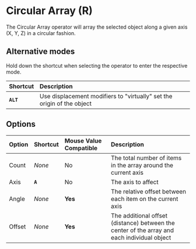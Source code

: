 # Circular Array (<span title="Recallable">R</span>)

The Circular Array operator will array the selected object along a given axis (X, Y, Z) in a circular fashion.

[](../_media/circular-array.mp4 ':include')

## Alternative modes

Hold down the shortcut when selecting the operator to enter the respective mode.

| Shortcut | Description |
| :--- | :--- |
| **`ALT`** | Use displacement modifiers to "virtually" set the origin of the object |

## Options

| Option | Shortcut | Mouse Value Compatible | Description |
| :--- | :--- | :--- | :--- |
| Count | _None_ | No | The total number of items in the array around the current axis |
| Axis | **`A`** | No | The axis to affect |
| Angle | _None_ | **Yes** | The relative offset between each item on the current axis |
| Offset | _None_ | **Yes** | The additional offset (distance) between the center of the array and each individual object |